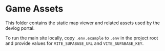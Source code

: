 # Game Assets

This folder contains the static map viewer and related assets used by the devlog portal.

To run the main site locally, copy `.env.example` to `.env` in the project root and provide values for `VITE_SUPABASE_URL` and `VITE_SUPABASE_KEY`.
